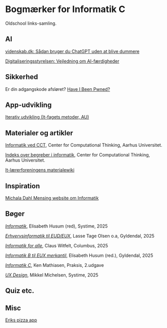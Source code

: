 # Bogmærker for Informatik C
Oldschool links-samling.

## AI 
[videnskab.dk: Sådan bruger du ChatGPT uden at blive dummere](https://videnskab.dk/teknologi/saadan-bruger-du-chatgpt-uden-at-blive-dummere)

[Digitaliseringsstyrelsen: Vejledning om AI-færdigheder](https://digst.dk/sikkerhed/digitale-tilsyn/ai-forordningen/reglerne-i-ai-forordningen/vejledning-om-ai-faerdigheder)


## Sikkerhed
Er din adgangskode afsløret? [Have I Been Pwned?](https://haveibeenpwned.com)

## App-udvikling
[Iterativ udvikling (It-­fagets metoder, AU)](https://informationsteknologi.wdfiles.com/local--files/fagets-metoder/it-fagets%20metoder%20v0.3.pdf)
## Materialer og artikler
[Informatik ved CCT](https://cloud.cct.au.dk/wiki/index.php%3Ftitle=Forl%C3%B8bsbeskrivelser-Informatik.html), Center for Computational Thinking, Aarhus Universitet.

[Indeks over begreber i informatik](https://cloud.cct.au.dk/wiki/index.php%3Ftitle=Category:Leksikon.html), Center for Computational Thinking, Aarhus Universitet.

[It-lærerforeningens materialewiki](https://informationsteknologi.wikidot.com/)

## Inspiration
[Michala Dahl Mensing website om Informatik](https://mdmensing.dk)

## Bøger
[*Informatik*](https://informatik.systime.dk), Elisabeth Husum (red), Systime, 2025

[*Erhvervsinformatik til EUD/EUX*](https://erhvervsinformatik.systime.dk), Lasse Tage Olsen o.a, Gyldendal, 2025

[*Informatik for alle*](https://informatikforalle.ibog.forlagetcolumbus.dk), Claus Witfelt, Columbus, 2025

[*Informatik B til EUX merkantil*](https://informatikbeux.systime.dk), Elisabeth Husum (red.), Gyldendal, 2025

[*Informatik C*](https://informatik-c-2.praxis.dk), Ken Mathiasen, Praksis, 2.udgave

[ *UX Design*](https://uxdesign.systime.dk), Mikkel Michelsen, Systime, 2025


## Quiz etc.

## Misc
[Eriks pizza app](https://studio.code.org/projects/applab/1kuaq_lckqjycwVUcfSYpok1Bi-Nmi_S3-NOMhYBDgk)
